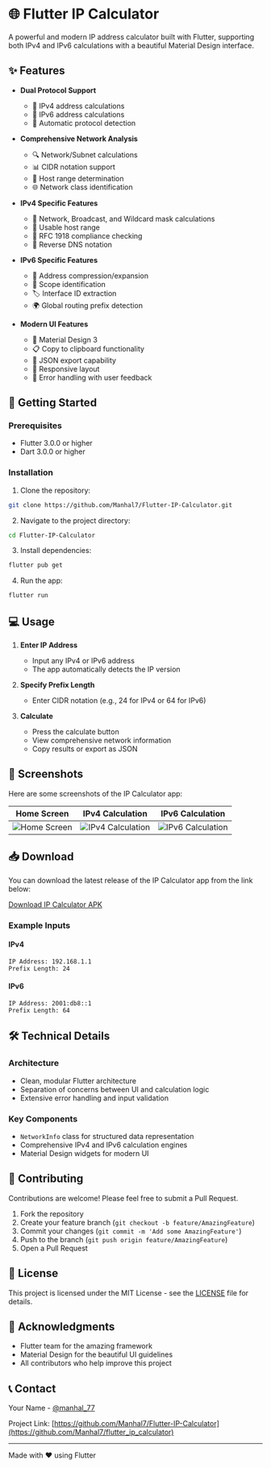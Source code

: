 # 🌐 Flutter IP Calculator

A powerful and modern IP address calculator built with Flutter, supporting both IPv4 and IPv6 calculations with a beautiful Material Design interface.


## ✨ Features

- **Dual Protocol Support**
  - 📱 IPv4 address calculations
  - 🚀 IPv6 address calculations
  - 🔄 Automatic protocol detection

- **Comprehensive Network Analysis**
  - 🔍 Network/Subnet calculations
  - 📊 CIDR notation support
  - 🎯 Host range determination
  - 🌐 Network class identification

- **IPv4 Specific Features**
  - 📝 Network, Broadcast, and Wildcard mask calculations
  - 🔢 Usable host range
  - 📌 RFC 1918 compliance checking
  - 🔄 Reverse DNS notation

- **IPv6 Specific Features**
  - 🔄 Address compression/expansion
  - 🎨 Scope identification
  - 🏷️ Interface ID extraction
  - 🌍 Global routing prefix detection

- **Modern UI Features**
  - 💎 Material Design 3
  - 📋 Copy to clipboard functionality
  - 💾 JSON export capability
  - 📱 Responsive layout
  - 🌙 Error handling with user feedback

## 🚀 Getting Started

### Prerequisites

- Flutter 3.0.0 or higher
- Dart 3.0.0 or higher

### Installation

1. Clone the repository:
```bash
git clone https://github.com/Manhal7/Flutter-IP-Calculator.git
```

2. Navigate to the project directory:
```bash
cd Flutter-IP-Calculator
```

3. Install dependencies:
```bash
flutter pub get
```

4. Run the app:
```bash
flutter run
```

## 💻 Usage

1. **Enter IP Address**
   - Input any IPv4 or IPv6 address
   - The app automatically detects the IP version

2. **Specify Prefix Length**
   - Enter CIDR notation (e.g., 24 for IPv4 or 64 for IPv6)

3. **Calculate**
   - Press the calculate button
   - View comprehensive network information
   - Copy results or export as JSON

## 📸 Screenshots

Here are some screenshots of the IP Calculator app:

| Home Screen | IPv4 Calculation | IPv6 Calculation |
|-------------|-----------------|------------------|
| ![Home Screen](screenshots/home_screen.png) | ![IPv4 Calculation](screenshots/ipv4_calculation.png) | ![IPv6 Calculation](screenshots/ipv6_calculation.png) |

## 📥 Download

You can download the latest release of the IP Calculator app from the link below:

[Download IP Calculator APK](https://github.com/Manhal7/Flutter-IP-Calculator/releases/download/v1.0.0/IP.Calculator.apk)



### Example Inputs

#### IPv4
```
IP Address: 192.168.1.1
Prefix Length: 24
```

#### IPv6
```
IP Address: 2001:db8::1
Prefix Length: 64
```

## 🛠️ Technical Details

### Architecture
- Clean, modular Flutter architecture
- Separation of concerns between UI and calculation logic
- Extensive error handling and input validation

### Key Components
- `NetworkInfo` class for structured data representation
- Comprehensive IPv4 and IPv6 calculation engines
- Material Design widgets for modern UI

## 📝 Contributing

Contributions are welcome! Please feel free to submit a Pull Request.

1. Fork the repository
2. Create your feature branch (`git checkout -b feature/AmazingFeature`)
3. Commit your changes (`git commit -m 'Add some AmazingFeature'`)
4. Push to the branch (`git push origin feature/AmazingFeature`)
5. Open a Pull Request

## 📜 License

This project is licensed under the MIT License - see the [LICENSE](LICENSE) file for details.

## 🎯 Acknowledgments

- Flutter team for the amazing framework
- Material Design for the beautiful UI guidelines
- All contributors who help improve this project

## 📞 Contact

Your Name - [@manhal_77](https://twitter.com/manhal_77)

Project Link: [https://github.com/Manhal7/Flutter-IP-Calculator](https://github.com/Manhal7/flutter_ip_calculator)

---

Made with ❤️ using Flutter